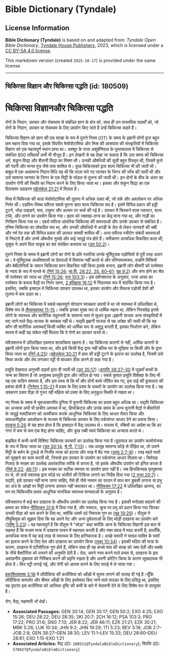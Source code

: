 # Bible Dictionary (Tyndale)

## License Information

**Bible Dictionary (Tyndale)** is based on and adapted from: _Tyndale Open Bible Dictionary_, [Tyndale House Publishers](https://tyndaleopenresources.com/), 2023, which is licensed under a [CC BY-SA 4.0 license](https://creativecommons.org/licenses/by-sa/4.0/legalcode.en).

This markdown version (created `2025-10-17`) is provided under the same license.



--------------------------------

## चिकित्सा विज्ञान और चिकित्सा पद्धति (id: 180509)

चिकित्सा विज्ञान**और चिकित्सा पद्धति**
======================================

रोगों के निदान, उपचार और रोकथाम से संबंधित ज्ञान के क्षेत्र को, साथ ही उन वास्तविक पदार्थों को, जो रोगों के निदान, उपचार या रोकथाम के लिए उपयोग किए जाते हैं उन्हें चिकित्सा कहते हैं।

चिकित्सा विज्ञान को ज्ञान की एक शाखा के रूप में पुराने नियम (OT) के समय के इब्रानी लोगों द्वारा बहुत कम महत्व दिया गया था, इसके विपरीत मेसोपोटामिया और मिस्र की आसपास की संस्कृतियों में चिकित्सा विज्ञान को एक महत्वपूर्ण स्थान प्राप्त था। अश्शूर के राजा अशुर्बनिपाल के पुस्तकालय में चिकित्सा से संबंधित 800 तख्तियाँ अभी भी मौजूद हैं। इन लेखनों से यह देखा जा सकता है कि उस समय की चिकित्सा धर्म, शकुन विद्या और शैतानी विद्या का मिश्रण थी। उनकी औषधियों की सूची बहुत विस्तृत थी, जिसमें कुत्ते की गंदगी और मानव मूत्र जैसे तत्व शामिल थे। कुछ चिकित्सकों द्वारा शल्य चिकित्सा भी की जाती थी। बाबुल में एक असामान्य निदान विधि यह थी कि ताज़ा मारे गए जानवर के जिगर की जाँच की जाती थी और उसे सामान्य जानवर के जिगर के एक मिट्टी के मॉडल से तुलना की जाती थी। इन दोनों के बीच के अंतर का उपयोग रोगी की स्थिति का निदान करने के लिए किया जाता था। इसका और शकुन विद्या का एक दिलचस्प उदाहरण [यहेजकेल 21:21](https://ref.ly/Ezek21:21) में मिलता है।

मिस्र में चिकित्सा की कला मेसोपोटामिया की तुलना में अधिक उन्नत थी, जो तर्क और अवलोकन पर अधिक निर्भर थी। एडविन\-स्मिथ पपीरस सबसे पुराना ज्ञात शल्य चिकित्सा ग्रंथ है। इसमें विभिन्न प्रकार की हड्डी टूटने, जोड़ उखड़ने, घाव, ट्यूमर और अल्सर पर चर्चा की गई है। उपचार में चिपकने वाला प्लास्टर, शल्य टांके, और दागने का उपयोग किया गया। हृदय को रक्तवह\-तन्त्र का केंद्र माना गया था, और नाड़ी का निरीक्षण किया गया था। एबर्स पपीरस आंतरिक चिकित्सा की समस्याओं और उनके उपचार से संबंधित है। एनिमा चिकित्सा का लोकप्रिय रूप था, और उनकी औषधियों में अरंडी के तेल से लेकर जानवरों की चर्बी और गर्म रेत तक की विभिन्न प्रकार की उपचार सामग्री शामिल थीं। अन्य पपीरस स्त्रीरोग संबंधी समस्याओं से निपटते हैं और उनमें औषधीय नुस्खे और कई जादुई मंत्र होते हैं। ममीकरण अत्यधिक विकसित कला थी; यूसुफ ने अपने पिता याकूब का शव संरक्षित करवाया था ([उत 50:2](https://ref.ly/Gen50:2))।

पुराने नियम के समय में इब्रानी लोगों का रोगों के प्रति नज़रिया उनके मूर्तिपूजक पड़ोसियों से पूरी तरह अलग था। वे मूर्तिपूजक अंधविश्वासों या देवताओं में विश्वास नहीं करते थे और परिणामस्वरूप, उन्होंने मिस्रियों और बेबीलोनियों के समान चिकित्सा ज्ञान विकसित नहीं किया इसके बजाय, इब्रानी लोग बीमारी को परमेश्वर के न्याय के रूप में मानते थे ([निर्ग 15:26](https://ref.ly/Exod15:26); [व्य.वि.](https://ref.ly/Deut28:22) [28:22, 35, 60–61](https://ref.ly/Deut28:22); [यूह 9:2](https://ref.ly/John9:2)) और चंगा होने का श्रेय भी परमेश्वर को जाता था ([निर्ग 15:26](https://ref.ly/Exod15:26); [भज 103:3](https://ref.ly/Ps103:3))। इस दर्शनशास्त्र के अनुसार, राजा आसा का परमेश्वर के बजाय वैद्यों पर निर्भर रहना, [2 इतिहास 16:12](https://ref.ly/2Chr16:12) में निंदात्मक रूप में संदर्भित किया गया है। इसलिए, जबकि इस्राएल में चिकित्सा उपचार उपलब्ध था, इसका उपयोग और विकास पड़ोसी देशों की तुलना में कम उन्नत था।

इब्रानी लोगों का चिकित्सा में सबसे महत्वपूर्ण योगदान स्वच्छता उपायों में था जो व्यवस्था में उल्लिखित थे, विशेष रूप से [लैव्यव्यवस्था 11–15](https://ref.ly/Lev11:1-Lev15:33)। जबकि इनका मुख्य रूप से धार्मिक महत्व था, लेकिन निस्संदेह इनसे लोगों के स्वास्थ्य और शारीरिक तंदुरुस्ती के सामान्य स्तर में सुधार हुआ।इब्रानी याजक अन्य संस्कृतियों में पाए जाने वाले वैद्य\-याजक के समकक्ष नहीं थे। यद्यपि इब्रानी याजक से यह अपेक्षा की जाती थी कि वह कौन सी शारीरिक अवस्थाएँ किसी व्यक्ति को धार्मिक रूप से अशुद्ध बनाती हैं, इसका निर्धारण करे, लेकिन शास्त्र में कहीं यह संकेत नहीं मिलता कि वे रोगों का उपचार करते थे।

पवित्रशास्त्र में उल्लिखित एकमात्र शल्यक्रिया खतना है। यह चिकित्सा कारणों से नहीं, धार्मिक कारणों से इब्रानी लोगों द्वारा किया जाता था, और इसे किसी वैद्य द्वारा नहीं बल्कि घर के मुखिया या किसी और के द्वारा किया जाता था ([निर्ग 4:25](https://ref.ly/Exod4:25))।[यहेजकेल 30:21](https://ref.ly/Ezek30:21) में हाथ की हड्डी टूटने के इलाज का उल्लेख है, जिसमें उसे स्थिर करके और लेप लगाकर पट्टी से बांधकर ठीक करने हो कहा गया है।

प्रसूति देखभाल अनुभवी दाइयों द्वारा दी जाती थी ([उत 35:17](https://ref.ly/Gen35:17))।[उत्पत्ति 38:27–30](https://ref.ly/Gen38:27-Gen38:30) में जुड़वाँ बच्चों के जन्म का विवरण है जो अनुप्रस्थ प्रस्तुति द्वारा और जटिल हो गया। सबसे कुशल प्रसूति विशेषज्ञ के लिए भी यह एक कठिन समस्या है, और इस तथ्य से कि माँ और दोनों बच्चे जीवित बच गए, इस दाई की कुशलता की प्रशंसा होती है।[निर्गमन 1:15–21](https://ref.ly/Exod1:15-Exod1:21) में प्रसव के लिए प्रसव के पत्थरों के उपयोग का उल्लेख किया गया है। यह उपकरण प्रसव पीड़ा से गुजर रही महिला को प्रसव के लिए अनुकूल स्थिति में रखता था।

नए नियम के समय में भूमध्यसागरीय दुनिया में यूनानी चिकित्सा का प्रभाव बहुत अधिक था। यद्यपि चिकित्सा का अभ्यास अभी भी प्राचीन अवस्था में था, हिप्पोक्रेट्स और उनके समय के अन्य यूनानी वैद्यों ने बीमारियों के जादुई स्पष्टीकरण को अस्वीकार करके आधुनिक चिकित्सा के लिए आधार तैयार किया और सावधानीपूर्वक अवलोकन के माध्यम से चिकित्सा उपचार के लिए तर्कसंगत आधार देने का प्रयास किया।[मरकुस 5:26](https://ref.ly/Mark5:26) से यह ज्ञात होता है कि इस्राएल में वैद्य उपलब्ध थे। वास्तव में, रब्बियों का आदेश था कि हर नगर में कम से कम एक वैद्य होना चाहिए, और कुछ रब्बी स्वयं चिकित्सा का अभ्यास करते थे।

बाइबिल में कभी\-कभी विशिष्ट चिकित्सा उपचारों का उल्लेख किया गया है।दूदाफल का उपयोग कामोत्तेजक के रूप में किया जाता था ([उत 30:14](https://ref.ly/Gen30:14); [श्रे.गी.](https://ref.ly/Song7:13) [7:13](https://ref.ly/Song7:13))। जब अय्यूब सामान्य फोड़े से पीड़ित था, तो उसने मिट्टी के बर्तन के टुकड़े से निर्जीव त्वचा को हटाया और राख में बैठ गया ([अय्यू 2:7–8](https://ref.ly/Job2:7-Job2:8))। राख बहते घावों को सुखाने का काम करती थी, जिससे इस उपचार के उपयोग का तर्कसंगत आधार मिलता था। यिर्मयाह गिलाद के मरहम का उल्लेख आलंकारिक तरीके से करता है, जो इसके औषधीय उपयोग को इंगित करता है ([यिर्म 8:22](https://ref.ly/Jer8:22); [46:11](https://ref.ly/Jer46:11))। इस मरहम का सटीक स्वभाव या उपयोग ज्ञात नहीं है। जब हिजकिय्याह मृत्युशय्या पर थे, तो उन्हें यशायाह द्वारा फोड़े पर अंजीरों की टिकिया लगाने का निर्देश दिया गया ([2 राजा 20:7](https://ref.ly/2Kgs20:7))। यद्यपि, इसे उपचार नहीं माना जाना चाहिए, वैसे ही जैसे नामान का यरदन में सात बार डुबकी लगाना या प्रभु का अंधे के आंखों पर मिट्टी लगाना उपचार नहीं चमत्कार था। [नीतिवचन 17:22](https://ref.ly/Prov17:22) में उल्लिखित आनन्द, का मन पर चिकित्सीय प्रभाव आधुनिक मानसिक स्वास्थ्य मान्यताओं के अनुरूप है।

पवित्रशास्त्र में कई बार दाखरस के औषधीय उपयोग का उल्लेख किया गया है। इसकी मनोदशा बदलने की क्षमता का संकेत [नीतिवचन 31:6](https://ref.ly/Prov31:6) में दिया गया है, और स्पष्टतः, क्रूस पर प्रभु को प्रदान किया गया सिरका उनकी पीड़ा को कम करने के लिए था, क्योंकि उसमें दर्द निवारक गुण था ([यूह 19:29](https://ref.ly/John19:29))। पौलुस ने तीमुथियुस को सुझाव दिया कि वह अपने पेट और अन्य दुर्बलताओं के लिए थोड़ी दाखरस का उपयोग करे ([1](https://ref.ly/1Tim5:23)[तीमु](https://ref.ly/1Tim5:23) [5:23](https://ref.ly/1Tim5:23))। यह महत्वपूर्ण है कि पौलुस ने "थोड़ा" कहा क्योंकि आज के चिकित्सा विज्ञानी इस बात से सहमत हैं कि मध्यम मात्रा में दाखरस पाचन में सहायता करती है और रक्त प्रवाह में मदद करती है; हालाँकि, अत्यधिक मात्रा में यह कई तरह से स्वास्थ्य के लिए हानिकारक है। अच्छे सामरी ने घायल व्यक्ति के घावों का इलाज करने के लिए तेल और दाखरस का उपयोग किया ([लूका 10:34](https://ref.ly/Luke10:34))। इसकी मदिरा की मात्रा के कारण, दाखरस में एंटीसेप्टिक गुण होते हैं, लेकिन साथ ही यह कच्चे घाव की सतह को जमा देती और थक्के के नीचे बैक्टीरिया को पनपने की अनुमति देती है। तेल, अपने नरम करने वाले प्रभाव से, दाखरस के इस अवांछनीय दुष्प्रभाव को निष्क्रिय करने की प्रवृत्ति रखता है और अपनी कोटिंग क्रिया के कारण सुखदायक भी होता है। फिर पट्टी लगाई गई, और रोगी को आराम करने के लिए सराई में ले जाया गया।

[प्रकाशितवाक्य 3:18](https://ref.ly/Rev3:18) में लौदीकिया की कलीसिया को आँखों में सुरमा लगाने की सलाह दी गई है।चूँकि लौदीकिया कमज़ोर और बीमार आँखों के लिए इस्तेमाल किए जाने वाले पाउडर के लिए प्रसिद्ध था, इसलिए यह दृष्टांत इस कलीसिया को आत्मिक दृष्टि की कमी के बारे में चेतावनी देने के लिए विशेष रूप से उपयुक्त है।

रोग; वैद्य; महामारी *भी देखें*। 

* **Associated Passages:** GEN 30:14; GEN 35:17; GEN 50:2; EXO 4:25; EXO 15:26; DEU 28:22; DEU 28:35; 2KI 20:7; 2CH 16:12; PSA 103:3; PRO 17:22; PRO 31:6; SNG 7:13; JER 8:22; JER 46:11; EZK 21:21; EZK 30:21; MRK 5:26; LUK 10:34; JHN 9:2; JHN 19:29; 1TI 5:23; REV 3:18; JOB 2:7–JOB 2:8; GEN 38:27–GEN 38:30; LEV 11:1–LEV 15:33; DEU 28:60–DEU 28:61; EXO 1:15–EXO 1:21
* **Associated Articles:** वैद्य (ID: `180531@TyndaleBibleDictionary`); विपत्ति (ID: `578927@TyndaleBibleDictionary`)


